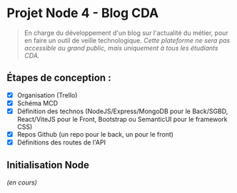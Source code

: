 # Projet Node 4 - Blog CDA

> En charge du développement d'un blog sur l'actualité du métier, pour en faire un outil de veille technologique.
> *Cette plateforme ne sera pas accessible au grand public, mais uniquement à tous les étudiants CDA.*

## Étapes de conception :
  - [x] Organisation (Trello)
  - [x] Schéma MCD
  - [x] Définition des technos (NodeJS/Express/MongoDB pour le Back/SGBD, React/ViteJS pour le Front, Bootstrap ou SemanticUI pour le framework CSS)
  - [x] Repos Github (un repo pour le back, un pour le front)
  - [x] Définitions des routes de l'API

## Initialisation Node
*(en cours)*